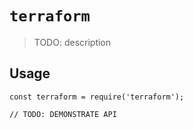 # `terraform`

> TODO: description

## Usage

```
const terraform = require('terraform');

// TODO: DEMONSTRATE API
```
